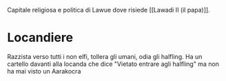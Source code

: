 Capitale religiosa e politica di Lawue dove risiede [[Lawadi II (il papa)]].
# Locandiere 
Razzista verso tutti i non elfi, tollera gli umani, odia gli halfling. Ha un cartello davanti alla locanda che dice "Vietato entrare agli halfling" ma non ha mai visto un Aarakocra